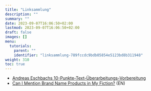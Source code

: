 ```yaml
---
title: "Linksammlung"
description: ""
summary: ""
date: 2023-09-07T16:06:50+02:00
lastmod: 2023-09-07T16:06:50+02:00
draft: false
images: []
menu:
  tutorials:
    parent: ""
    identifier: "linksammlung-789fccdc9bdb05854e5123bd8b311948"
weight: 310
toc: true
---
```



- [Andreas Eschbachs 10-Punkte-Text-Überarbeitungs-Vorbereitung](http://www.andreaseschbach.de/schreiben/10punkte/10punkte.html)
- [Can I Mention Brand Name Products in My Fiction?](http://www.rightsofwriters.com/2010/12/can-i-mention-brand-name-products-in-my.html) (EN)